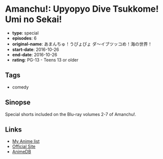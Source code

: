 # Amanchu!: Upyopyo Dive Tsukkome! Umi no Sekai!

-   **type**: special
-   **episodes**: 6
-   **original-name**: あまんちゅ！うぴょぴょ ダ～イブツッコめ！海の世界！
-   **start-date**: 2016-10-26
-   **end-date**: 2016-10-26
-   **rating**: PG-13 - Teens 13 or older

## Tags

-   comedy

## Sinopse

Special shorts included on the Blu-ray volumes 2-7 of Amanchu!.

## Links

-   [My Anime list](https://myanimelist.net/anime/39709/Amanchu__Upyopyo_Dive_Tsukkome_Umi_no_Sekai)
-   [Official Site](http://amanchu-anime.com/bluray.html)
-   [AnimeDB](http://anidb.info/perl-bin/animedb.pl?show=anime&aid=11683)
